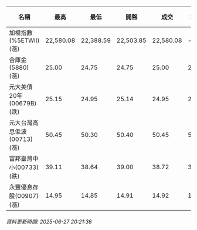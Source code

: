 | 名稱 | 最高 | 最低 | 開盤 | 成交 | 均價 | 成交金額(億) | 昨收 | 漲跌幅 | 漲跌 | 總量 | 昨量 | 振幅 |
| -------- | -------- | -------- | -------- |-------- | -------- | -------- |-------- |-------- |-------- | -------- | -------- |-------- |
|加權指數(%5ETWII) (漲)|22,580.08|22,388.59|22,503.85|22,580.08|-|3,655.58|22,492.34|0.39%|87.74|5,968,785|0|0.85%|
|合庫金(5880) (漲)|25.00|24.75|24.75|25.00|24.93|2.59|24.90|0.40%|0.10|10,409|12,669|1.00%|
|元大美債20年(00679B) (跌)|25.15|24.95|25.14|24.95|25.01|13.94|25.14|0.76%|0.19|55,731|57,804|0.80%|
|元大台灣高息低波(00713) (漲)|50.45|50.30|50.40|50.45|50.36|2.81|50.30|0.30%|0.15|5,583|6,070|0.30%|
|富邦臺灣中小(00733) (跌)|39.11|38.64|39.00|38.72|38.83|0.281|38.78|0.15%|0.06|723|1,137|1.21%|
|永豐優息存股(00907) (漲)|14.95|14.85|14.91|14.92|14.90|0.126|14.82|0.67%|0.10|844|1,987|0.67%|
###### 資料更新時間: 2025-06-27 20:21:36